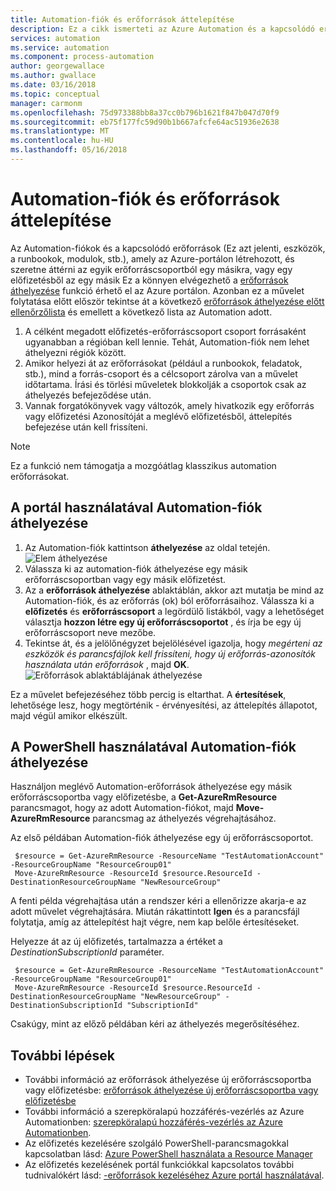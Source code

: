 ```yaml
---
title: Automation-fiók és erőforrások áttelepítése
description: Ez a cikk ismerteti az Azure Automation és a kapcsolódó erőforrások Automation-fiók áthelyezése egy előfizetés másik.
services: automation
ms.service: automation
ms.component: process-automation
author: georgewallace
ms.author: gwallace
ms.date: 03/16/2018
ms.topic: conceptual
manager: carmonm
ms.openlocfilehash: 75d973388bb8a37cc0b796b1621f847b047d70f9
ms.sourcegitcommit: eb75f177fc59d90b1b667afcfe64ac51936e2638
ms.translationtype: MT
ms.contentlocale: hu-HU
ms.lasthandoff: 05/16/2018
---
```

# <a name="migrate-automation-account-and-resources"></a>Automation-fiók és erőforrások áttelepítése
Az Automation-fiókok és a kapcsolódó erőforrások (Ez azt jelenti, eszközök, a runbookok, modulok, stb.), amely az Azure-portálon létrehozott, és szeretne áttérni az egyik erőforráscsoportból egy másikra, vagy egy előfizetésből az egy másik Ez a könnyen elvégezhető a [erőforrások áthelyezése](../azure-resource-manager/resource-group-move-resources.md) funkció érhető el az Azure portálon. Azonban ez a művelet folytatása előtt először tekintse át a következő [erőforrások áthelyezése előtt ellenőrzőlista](../azure-resource-manager/resource-group-move-resources.md#checklist-before-moving-resources) és emellett a következő lista az Automation adott.  

1. A célként megadott előfizetés-erőforráscsoport csoport forrásaként ugyanabban a régióban kell lennie. Tehát, Automation-fiók nem lehet áthelyezni régiók között.
2. Amikor helyezi át az erőforrásokat (például a runbookok, feladatok, stb.), mind a forrás-csoport és a célcsoport zárolva van a művelet időtartama. Írási és törlési műveletek blokkolják a csoportok csak az áthelyezés befejeződése után. 
3. Vannak forgatókönyvek vagy változók, amely hivatkozik egy erőforrás vagy előfizetési Azonosítóját a meglévő előfizetésből, áttelepítés befejezése után kell frissíteni.  

> [!NOTE]
> Ez a funkció nem támogatja a mozgóátlag klasszikus automation erőforrásokat.
>
>

## <a name="to-move-the-automation-account-using-the-portal"></a>A portál használatával Automation-fiók áthelyezése
1. Az Automation-fiók kattintson **áthelyezése** az oldal tetején.<br> ![Elem áthelyezése](media/automation-migrate-account-subscription/automation-menu-move.png)<br>
2. Válassza ki az automation-fiók áthelyezése egy másik erőforráscsoportban vagy egy másik előfizetést.
3. Az a **erőforrások áthelyezése** ablaktáblán, akkor azt mutatja be mind az Automation-fiók, és az erőforrás (ok) ból erőforrásaihoz. Válassza ki a **előfizetés** és **erőforráscsoport** a legördülő listákból, vagy a lehetőséget választja **hozzon létre egy új erőforráscsoportot** , és írja be egy új erőforráscsoport neve mezőbe. 
4. Tekintse át, és a jelölőnégyzet bejelölésével igazolja, hogy *megérteni az eszközök és parancsfájlok kell frissíteni, hogy új erőforrás-azonosítók használata után erőforrások* , majd **OK**.<br> ![Erőforrások ablaktáblájának áthelyezése](media/automation-migrate-account-subscription/automation-move-resources-blade.png)<br>   

Ez a művelet befejezéséhez több percig is eltarthat. A **értesítések**, lehetősége lesz, hogy megtörténik - érvényesítési, az áttelepítés állapotot, majd végül amikor elkészült.    

## <a name="to-move-the-automation-account-using-powershell"></a>A PowerShell használatával Automation-fiók áthelyezése
Használjon meglévő Automation-erőforrások áthelyezése egy másik erőforráscsoportba vagy előfizetésbe, a **Get-AzureRmResource** parancsmagot, hogy az adott Automation-fiókot, majd **Move-AzureRmResource** parancsmag az áthelyezés végrehajtásához.

Az első példában Automation-fiók áthelyezése egy új erőforráscsoportot.

   ```
    $resource = Get-AzureRmResource -ResourceName "TestAutomationAccount" -ResourceGroupName "ResourceGroup01"
    Move-AzureRmResource -ResourceId $resource.ResourceId -DestinationResourceGroupName "NewResourceGroup"
   ```

A fenti példa végrehajtása után a rendszer kéri a ellenőrizze akarja-e az adott művelet végrehajtására. Miután rákattintott **Igen** és a parancsfájl folytatja, amíg az áttelepítést hajt végre, nem kap belőle értesítéseket. 

Helyezze át az új előfizetés, tartalmazza a értéket a *DestinationSubscriptionId* paraméter.

   ```
    $resource = Get-AzureRmResource -ResourceName "TestAutomationAccount" -ResourceGroupName "ResourceGroup01"
    Move-AzureRmResource -ResourceId $resource.ResourceId -DestinationResourceGroupName "NewResourceGroup" -DestinationSubscriptionId "SubscriptionId"
   ```

Csakúgy, mint az előző példában kéri az áthelyezés megerősítéséhez. 

## <a name="next-steps"></a>További lépések
* További információ az erőforrások áthelyezése új erőforráscsoportba vagy előfizetésbe: [erőforrások áthelyezése új erőforráscsoportba vagy előfizetésbe](../azure-resource-manager/resource-group-move-resources.md)
* További információ a szerepköralapú hozzáférés-vezérlés az Azure Automationben: [szerepköralapú hozzáférés-vezérlés az Azure Automationben](automation-role-based-access-control.md).
* Az előfizetés kezelésére szolgáló PowerShell-parancsmagokkal kapcsolatban lásd: [Azure PowerShell használata a Resource Manager](../azure-resource-manager/powershell-azure-resource-manager.md)
* Az előfizetés kezelésének portál funkciókkal kapcsolatos további tudnivalókért lásd: [-erőforrások kezeléséhez Azure portál használatával](../azure-resource-manager/resource-group-portal.md).
